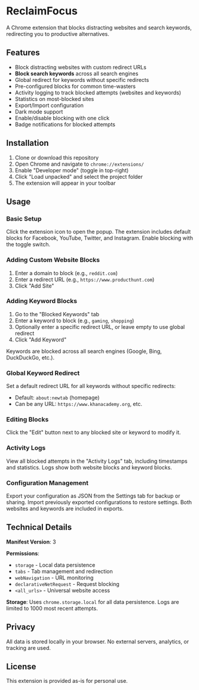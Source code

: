 # ReclaimFocus

A Chrome extension that blocks distracting websites and search keywords, redirecting you to productive alternatives.

## Features

- Block distracting websites with custom redirect URLs
- **Block search keywords** across all search engines
- Global redirect for keywords without specific redirects
- Pre-configured blocks for common time-wasters
- Activity logging to track blocked attempts (websites and keywords)
- Statistics on most-blocked sites
- Export/Import configuration
- Dark mode support
- Enable/disable blocking with one click
- Badge notifications for blocked attempts

## Installation

1. Clone or download this repository
2. Open Chrome and navigate to `chrome://extensions/`
3. Enable "Developer mode" (toggle in top-right)
4. Click "Load unpacked" and select the project folder
5. The extension will appear in your toolbar

## Usage

### Basic Setup

Click the extension icon to open the popup. The extension includes default blocks for Facebook, YouTube, Twitter, and Instagram. Enable blocking with the toggle switch.

### Adding Custom Website Blocks

1. Enter a domain to block (e.g., `reddit.com`)
2. Enter a redirect URL (e.g., `https://www.producthunt.com`)
3. Click "Add Site"

### Adding Keyword Blocks

1. Go to the "Blocked Keywords" tab
2. Enter a keyword to block (e.g., `gaming`, `shopping`)
3. Optionally enter a specific redirect URL, or leave empty to use global redirect
4. Click "Add Keyword"

Keywords are blocked across all search engines (Google, Bing, DuckDuckGo, etc.).

### Global Keyword Redirect

Set a default redirect URL for all keywords without specific redirects:

- Default: `about:newtab` (homepage)
- Can be any URL: `https://www.khanacademy.org`, etc.

### Editing Blocks

Click the "Edit" button next to any blocked site or keyword to modify it.

### Activity Logs

View all blocked attempts in the "Activity Logs" tab, including timestamps and statistics. Logs show both website blocks and keyword blocks.

### Configuration Management

Export your configuration as JSON from the Settings tab for backup or sharing. Import previously exported configurations to restore settings. Both websites and keywords are included in exports.

## Technical Details

**Manifest Version**: 3

**Permissions**:

- `storage` - Local data persistence
- `tabs` - Tab management and redirection
- `webNavigation` - URL monitoring
- `declarativeNetRequest` - Request blocking
- `<all_urls>` - Universal website access

**Storage**: Uses `chrome.storage.local` for all data persistence. Logs are limited to 1000 most recent attempts.

## Privacy

All data is stored locally in your browser. No external servers, analytics, or tracking are used.

## License

This extension is provided as-is for personal use.
